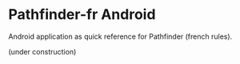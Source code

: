 # Pathfinder-fr Android 

Android application as quick reference for Pathfinder (french rules).

(under construction)
